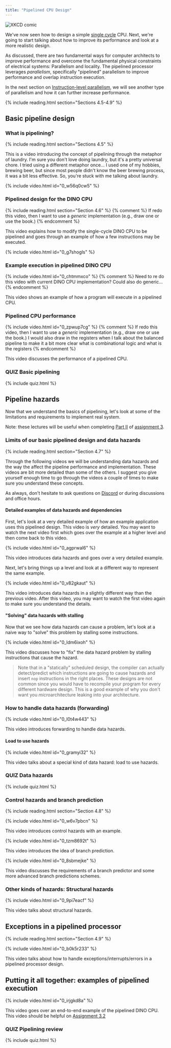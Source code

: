 ```yaml
---
title: "Pipelined CPU Design"
---
```


![XKCD comic](https://imgs.xkcd.com/comics/is_it_worth_the_time.png)

We've now seen how to design a simple [single cycle](../single-cycle) CPU.
Next, we're going to start talking about how to improve its performance and look at a more realistic design.

As discussed, there are two fundamental ways for computer architects to improve performance and overcome the fundamental physical constraints of electrical systems: Parallelism and locality.
The pipelined processor leverages *parallelism*, specifically "pipelined" parallelism to improve performance and overlap instruction execution.

In the next section on [Instruction-level parallelism](../ilp), we will see another type of parallelism and how it can further increase performance.

{% include reading.html section="Sections 4.5-4.9" %}

## Basic pipeline design

### What is pipelining?

{% include reading.html section="Sections 4.5" %}

This is a video introducing the concept of pipelining through the metaphor of laundry.
I'm sure you don't love doing laundry, but it's a pretty universal chore.
I tried using a different metaphor once... I used one of my hobbies, brewing beer, but since most people didn't know the beer brewing process, it was a bit less effective.
So, you're stuck with me talking about laundry.

{% include video.html id="0_w56q0cw5" %}

### Pipelined design for the DINO CPU

{% include reading.html section="Section 4.6" %}
{% comment %}
If redo this video, then I want to use a *generic* implementation (e.g., draw one or use the book.)
{% endcomment  %}

This video explains how to modify the single-cycle DINO CPU to be pipelined and goes through an example of how a few instructions may be executed.

{% include video.html id="0_g7shogls" %}

### Example execution in pipelined DINO CPU

{% include video.html id="0_chtmmxco" %}
{% comment %}
Need to re do this video with current DINO CPU implementation? Could also do generic...
{% endcomment  %}

This video shows an example of how a program will execute in a pipelined CPU.

### Pipelined CPU performance

{% include video.html id="0_zpwup7cg" %}
{% comment %}
If redo this video, then I want to use a *generic* implementation (e.g., draw one or use the book.)
I would also draw in the registers when I talk about the balanced pipeline to make it a bit more clear what is combinational logic and what is the registers
{% endcomment  %}

This video discusses the performance of a pipelined CPU.

### **QUIZ** Basic pipelining

{% include quiz.html %}

## Pipeline hazards

Now that we understand the basics of pipelining, let's look at some of the limitations and requirements to implement real system.

Note: these lectures will be useful when completing [Part II](https://github.com/jlpteaching/dinocpu-wq21/blob/master/assignments/assignment-3.md#part-ii-implementing-forwarding) of [assignment 3](https://github.com/jlpteaching/dinocpu-wq21/blob/master/assignments/assignment-3.md).

### Limits of our basic pipelined design and data hazards

{% include reading.html section="Section 4.7" %}

Through the following videos we will be understanding data hazards and the way the affect the pipeline performance and implementation.
These videos are bit more detailed than some of the others.
I suggest you give yourself enough time to go through the videos a couple of times to make sure you understand these concepts.

As always, don't hesitate to ask questions on [Discord]() or during discussions and office hours.

#### Detailed examples of data hazards and dependencies

First, let's look at a very detailed example of how an example application uses this pipelined design.
This video is *very* detailed.
You may want to watch the next video first which goes over the example at a higher level and then come back to this video.

{% include video.html id="0_agprwal6" %}

This video introduces data hazards and goes over a very detailed example.

Next, let's bring things up a level and look at a different way to represent the same example.

{% include video.html id="0_v82gkaut" %}

This video introduces data hazards in a slightly different way than the previous video.
After this video, you may want to watch the first video again to make sure you understand the details.

#### "Solving" data hazards with stalling

Now that we see how data hazards can cause a problem, let's look at a naive way to "solve" this problem by stalling some instructions.

{% include video.html id="0_ldm6ixoh" %}

This video discusses how to "fix" the data hazard problem by stalling instructions that cause the hazard.

> Note that in a "statically" scheduled design, the compiler can actually detect/predict which instructions are going to cause hazards and insert `nop` instructions in the right places.
> These designs are not common since you would have to recompile your program for every different hardware design.
> This is a good example of why you don't want you *micro*architecture leaking into your architecture.

### How to handle data hazards (forwarding)

{% include video.html id="0_l0t4w443" %}

This video introduces forwarding to handle data hazards.

#### Load to use hazards

{% include video.html id="0_gramyi32" %}

This video talks about a special kind of data hazard: load to use hazards.

### **QUIZ** Data hazards

{% include quiz.html %}

### Control hazards and branch prediction

{% include reading.html section="Section 4.8" %}

{% include video.html id="0_w6v7pbcn" %}

This video introduces control hazards with an example.

{% include video.html id="0_tzm8692t" %}

This video introduces the idea of branch prediction.

{% include video.html id="0_8sbmejke" %}

This video discusses the requirements of a branch predictor and some more advanced branch predictions schemes.

### Other kinds of hazards: Structural hazards

{% include video.html id="0_9pi7eacf" %}

This video talks about structural hazards.

## Exceptions in a pipelined processor

{% include reading.html section="Section 4.9" %}

{% include video.html id="0_b0k5r233" %}

This video talks about how to handle exceptions/interrupts/errors in a pipelined processor design.

## Putting it all together: examples of pipelined execution

{% include video.html id="0_irjgkd8a" %}

This video goes over an end-to-end example of the pipelined DINO CPU.
This video should be helpful on [Assignment 3.2](https://github.com/jlpteaching/dinocpu-wq21/blob/master/assignments/assignment-3.md#part-ii-implementing-forwarding)

### **QUIZ** Pipelining review

{% include quiz.html %}

